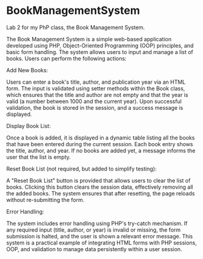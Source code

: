 # BookManagementSystem
Lab 2 for my PhP class, the Book Management System.

The Book Management System is a simple web-based application developed using PHP, Object-Oriented Programming (OOP) principles, and basic form handling. The system allows users to input and manage a list of books. Users can perform the following actions:

Add New Books:

Users can enter a book's title, author, and publication year via an HTML form.
The input is validated using setter methods within the Book class, which ensures that the title and author are not empty and that the year is valid (a number between 1000 and the current year).
Upon successful validation, the book is stored in the session, and a success message is displayed.

Display Book List:

Once a book is added, it is displayed in a dynamic table listing all the books that have been entered during the current session.
Each book entry shows the title, author, and year.
If no books are added yet, a message informs the user that the list is empty.

Reset Book List (not required, but added to simplify testing):

A "Reset Book List" button is provided that allows users to clear the list of books. Clicking this button clears the session data, effectively removing all the added books.
The system ensures that after resetting, the page reloads without re-submitting the form.

Error Handling:

The system includes error handling using PHP's try-catch mechanism. If any required input (title, author, or year) is invalid or missing, the form submission is halted, and the user is shown a relevant error message.
This system is a practical example of integrating HTML forms with PHP sessions, OOP, and validation to manage data persistently within a user session.



